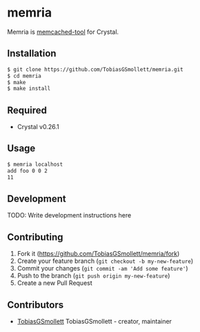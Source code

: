 # memria

Memria is  [memcached-tool](https://github.com/memcached/memcached/blob/master/scripts/memcached-tool) for Crystal.

## Installation

```sh
$ git clone https://github.com/TobiasGSmollett/memria.git
$ cd memria
$ make
$ make install
```

## Required

- Crystal v0.26.1

## Usage

```sh
$ memria localhost
add foo 0 0 2
11
```
## Development

TODO: Write development instructions here

## Contributing

1. Fork it (<https://github.com/TobiasGSmollett/memria/fork>)
2. Create your feature branch (`git checkout -b my-new-feature`)
3. Commit your changes (`git commit -am 'Add some feature'`)
4. Push to the branch (`git push origin my-new-feature`)
5. Create a new Pull Request

## Contributors

- [TobiasGSmollett](https://github.com/TobiasGSmollett) TobiasGSmollett - creator, maintainer
